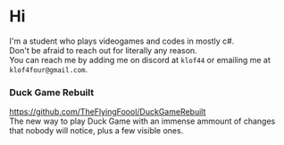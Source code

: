 # Hi

I'm a student who plays videogames and codes in mostly c#.  
Don't be afraid to reach out for literally any reason.  
You can reach me by adding me on discord at `klof44` or emailing me at `klof4four@gmail.com`.  
  
### Duck Game Rebuilt

https://github.com/TheFlyingFoool/DuckGameRebuilt  
The new way to play Duck Game with an immense ammount of changes that nobody will notice, plus a few visible ones.  

